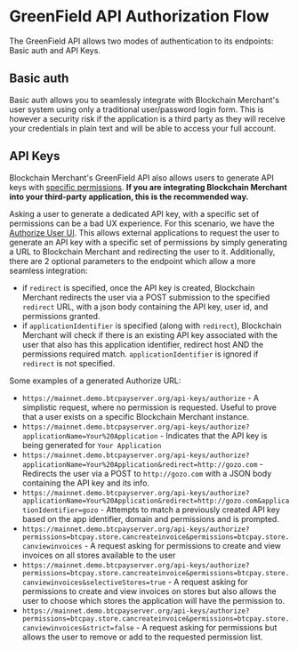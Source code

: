 
# GreenField API Authorization Flow

The GreenField API allows two modes of authentication to its endpoints: Basic auth and API Keys. 

## Basic auth
Basic auth allows you to seamlessly integrate with Blockchain Merchant's user system using only a traditional user/password login form. This is however a security risk if the application is a third party as they will receive your credentials in plain text and will be able to access your full account.

## API Keys
Blockchain Merchant's GreenField API also allows users to generate API keys with [specific permissions](https://docs.btcpayserver.org/API/Greenfield/v1/#section/Authentication/API%20Key). **If you are integrating Blockchain Merchant into your third-party application, this is the recommended way.**

Asking a user to generate a dedicated API key, with a specific set of permissions can be a bad UX experience. For this scenario, we have the [Authorize User UI](https://docs.btcpayserver.org/API/Greenfield/v1/#tag/Authorization). This allows external applications to request the user to generate an API key with a specific set of permissions by simply generating a URL to Blockchain Merchant and redirecting the user to it.
Additionally, there are 2 optional parameters to the endpoint which allow a more seamless integration:
* if `redirect` is specified, once the API key is created, Blockchain Merchant redirects the user via a POST submission to the specified `redirect` URL, with a json body containing the API key, user id, and permissions granted.
* if `applicationIdentifier` is specified (along with `redirect`), Blockchain Merchant will check if there is an existing API key associated with the user that also has this application identifier, redirect host AND the permissions required match. `applicationIdentifier` is ignored if `redirect` is not specified.

Some examples of a generated Authorize URL:
* `https://mainnet.demo.btcpayserver.org/api-keys/authorize` - A simplistic request, where no permission is requested. Useful to prove that a user exists on a specific Blockchain Merchant instance. 
* `https://mainnet.demo.btcpayserver.org/api-keys/authorize?applicationName=Your%20Application` - Indicates that the API key is being generated for `Your Application`
* `https://mainnet.demo.btcpayserver.org/api-keys/authorize?applicationName=Your%20Application&redirect=http://gozo.com` - Redirects the user via a POST to `http://gozo.com` with a JSON body containing the API key and its info.
* `https://mainnet.demo.btcpayserver.org/api-keys/authorize?applicationName=Your%20Application&redirect=http://gozo.com&applicationIdentifier=gozo` - Attempts to match a previously created API key based on the app identifier, domain and permissions and is prompted.
* `https://mainnet.demo.btcpayserver.org/api-keys/authorize?permissions=btcpay.store.cancreateinvoice&permissions=btcpay.store.canviewinvoices` - A request asking for permissions to create and view invoices on all stores available to the user
* `https://mainnet.demo.btcpayserver.org/api-keys/authorize?permissions=btcpay.store.cancreateinvoice&permissions=btcpay.store.canviewinvoices&selectiveStores=true` - A request asking for permissions to create and view invoices on stores but also allows the user to choose which stores the application will have the permission to.
* `https://mainnet.demo.btcpayserver.org/api-keys/authorize?permissions=btcpay.store.cancreateinvoice&permissions=btcpay.store.canviewinvoices&strict=false` - A request asking for permissions but allows the user to remove or add to the requested permission list. 
